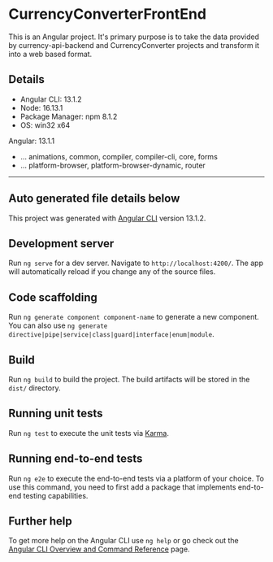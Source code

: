 # CurrencyConverterFrontEnd

This is an Angular project. It's primary purpose is to take the data provided by currency-api-backend and CurrencyConverter projects and transform it into a web based format.

## Details
- Angular CLI: 13.1.2
- Node: 16.13.1
- Package Manager: npm 8.1.2
- OS: win32 x64

Angular: 13.1.1
- ... animations, common, compiler, compiler-cli, core, forms
- ... platform-browser, platform-browser-dynamic, router


------------------------------------------------------
Auto generated file details below
------------------------------------------------------

This project was generated with [Angular CLI](https://github.com/angular/angular-cli) version 13.1.2.

## Development server

Run `ng serve` for a dev server. Navigate to `http://localhost:4200/`. The app will automatically reload if you change any of the source files.

## Code scaffolding

Run `ng generate component component-name` to generate a new component. You can also use `ng generate directive|pipe|service|class|guard|interface|enum|module`.

## Build

Run `ng build` to build the project. The build artifacts will be stored in the `dist/` directory.

## Running unit tests

Run `ng test` to execute the unit tests via [Karma](https://karma-runner.github.io).

## Running end-to-end tests

Run `ng e2e` to execute the end-to-end tests via a platform of your choice. To use this command, you need to first add a package that implements end-to-end testing capabilities.

## Further help

To get more help on the Angular CLI use `ng help` or go check out the [Angular CLI Overview and Command Reference](https://angular.io/cli) page.
